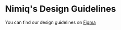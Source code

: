 # Nimiq's Design Guidelines

You can find our design guidelines on [Figma](https://www.figma.com/file/GU6cdS85S2v13QcdzW9v8Tav/NIMIQ-Style-Guide-(Oct-18)?type=design&mode=design&t=SugAiJEQEMPp2f4x-0)
